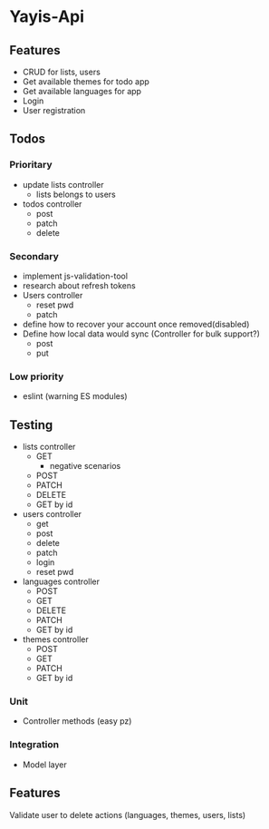 # Yayis-Api

## Features

- CRUD for lists, users
- Get available themes for todo app
- Get available languages for app
- Login
- User registration

## Todos

### Prioritary

- update lists controller
  - lists belongs to users
- todos controller
  - post
  - patch
  - delete

### Secondary

- implement js-validation-tool
- research about refresh tokens
- Users controller
  - reset pwd
  - patch
- define how to recover your account once removed(disabled)
- Define how local data would sync (Controller for bulk support?)
  - post
  - put

### Low priority

- eslint (warning ES modules)

## Testing

- lists controller
  - GET
    - negative scenarios
  - POST
  - PATCH
  - DELETE
  - GET by id
- users controller
  - get
  - post
  - delete
  - patch
  - login
  - reset pwd
- languages controller
  - POST
  - GET
  - DELETE
  - PATCH
  - GET by id
- themes controller
  - POST
  - GET
  - PATCH
  - GET by id

### Unit

- Controller methods (easy pz)

### Integration

- Model layer

## Features

Validate user to delete actions (languages, themes, users, lists)
